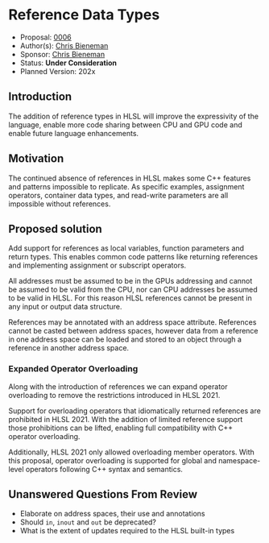 # Reference Data Types

* Proposal: [0006](0006-reference-types.md)
* Author(s): [Chris Bieneman](https://github.com/llvm-beanz)
* Sponsor: [Chris Bieneman](https://github.com/llvm-beanz)
* Status: **Under Consideration**
* Planned Version: 202x

## Introduction

The addition of reference types in HLSL will improve the expressivity of the
language, enable more code sharing between CPU and GPU code and enable future
language enhancements.

## Motivation

The continued absence of references in HLSL makes some C++ features and patterns
impossible to replicate. As specific examples, assignment operators, container
data types, and read-write parameters are all impossible without references.

## Proposed solution

Add support for references as local variables, function parameters and return
types. This enables common code patterns like returning references and
implementing assignment or subscript operators.

All addresses must be assumed to be in the GPUs addressing and cannot be assumed
to be valid from the CPU, nor can CPU addresses be assumed to be valid in HLSL.
For this reason HLSL references cannot be present in any input or output data
structure.

References may be annotated with an address space attribute. References cannot
be casted between address spaces, however data from a reference in one address
space can be loaded and stored to an object through a reference in another
address space.

### Expanded Operator Overloading

Along with the introduction of references we can expand operator overloading to
remove the restrictions introduced in HLSL 2021. 

Support for overloading operators that idiomatically returned references are
prohibited in HLSL 2021. With the addition of limited reference support those
prohibitions can be lifted, enabling full compatibility with C++ operator
overloading.

Additionally, HLSL 2021 only allowed overloading member operators. With this
proposal, operator overloading is supported for global and namespace-level
operators following C++ syntax and semantics.

## Unanswered Questions From Review

* Elaborate on address spaces, their use and annotations
* Should `in`, `inout` and `out` be deprecated?
* What is the extent of updates required to the HLSL built-in types
